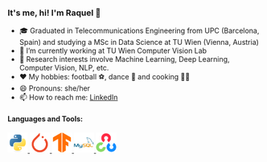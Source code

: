 ### It's me, hi! I'm Raquel 👋

- 🎓 Graduated in Telecommunications Engineering from UPC (Barcelona, Spain) and studying a MSc in Data Science at TU Wien (Vienna, Austria)</h3>
- 🔭 I’m currently working at TU Wien Computer Vision Lab
- 💬 Research interests involve Machine Learning, Deep Learning, Computer Vision, NLP, etc.
- ❤️ My hobbies: football ⚽, dance 💃 and cooking 👩‍🍳
- 😄 Pronouns: she/her
- 📫 How to reach me: [LinkedIn](https://linkedin.com/in/raquel-panadero-palenzuela)
  
<h4 align="left">Languages and Tools:</h4>
<p align="left"> 
  <a href="https://www.python.org" target="_blank" rel="noreferrer"> 
    <img src="https://raw.githubusercontent.com/devicons/devicon/master/icons/python/python-original.svg" alt="python" width="40" height="40"/> 
  </a> 
  <a href="https://pytorch.org/" target="_blank" rel="noreferrer">
    <img src="https://raw.githubusercontent.com/devicons/devicon/master/icons/pytorch/pytorch-original.svg" alt="pytorch" width="40" height="40"/> 
  </a>
  <a href="https://www.tensorflow.org" target="_blank" rel="noreferrer"> 
    <img src="https://raw.githubusercontent.com/devicons/devicon/master/icons/tensorflow/tensorflow-original.svg" alt="tensorflow" width="40" height="40"/> 
  </a> 
  <a href="https://www.mysql.com/" target="_blank" rel="noreferrer"> 
    <img src="https://raw.githubusercontent.com/devicons/devicon/master/icons/mysql/mysql-original-wordmark.svg" alt="mysql" width="40" height="40"/> 
  </a> 
  <a href="https://opencv.org/" target="_blank" rel="noreferrer"> 
    <img src="https://raw.githubusercontent.com/devicons/devicon/master/icons/opencv/opencv-original.svg" alt="opencv" width="40" height="40"/> 
  </a> 
</p>

<!--
<p><img align="center" src="https://github-readme-stats.vercel.app/api/top-langs?username=raquelpanapalen&show_icons=true&locale=en&layout=donut" alt="raquelpanapalen" /></p>
-->
